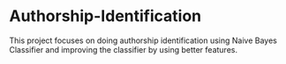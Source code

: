 # Authorship-Identification

This project focuses on doing authorship identification using Naive Bayes Classifier and improving the classifier by using better features. 
